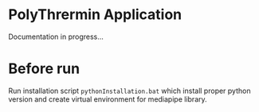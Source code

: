 # PolyThrermin Application
Documentation in progress...


# Before run
Run installation script `pythonInstallation.bat` which install proper python version and create virtual environment for mediapipe library. 

